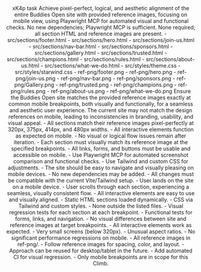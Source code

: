<Climb>
  <header>
    <id>xK4p</id>
    <type>task</type>
    <description>Achieve pixel-perfect, logical, and aesthetic alignment of the entire Buddies Open site with provided reference images, focusing on mobile view, using Playwright MCP for automated visual and functional checks.</description>
    <newDependencies>No new dependencies; Playwright MCP is sufficient.</newDependencies>
    <prerequisitChanges>None required; all section HTML and reference images are present.</prerequisitChanges>
    <relevantFiles>
      - src/sections/footer.html
      - src/sections/hero.html
      - src/sections/join-us.html
      - src/sections/nav-bar.html
      - src/sections/sponsors.html
      - src/sections/gallery.html
      - src/sections/trusted.html
      - src/sections/champions.html
      - src/sections/rules.html
      - src/sections/about-us.html
      - src/sections/what-we-do.html
      - src/styles/theme.css
      - src/styles/starwind.css
      - ref-png/footer.png
      - ref-png/hero.png
      - ref-png/join-us.png
      - ref-png/nav-bar.png
      - ref-png/sponsors.png
      - ref-png/Gallery.png
      - ref-png/trusted.png
      - ref-png/champions.png
      - ref-png/rules.png
      - ref-png/about-us.png
      - ref-png/what-we-do.png
    </relevantFiles>
    <everythingElse>
      <Feature Overview>
        <PurposeStatement>
          Ensure the Buddies Open site matches the provided reference images exactly at common mobile breakpoints, both visually and functionally, for a seamless and aesthetic user experience.
        </PurposeStatement>
        <ProblemBeingSolved>
          The current site may not match the design references on mobile, leading to inconsistencies in branding, usability, and visual appeal.
        </ProblemBeingSolved>
        <SuccessMetrics>
          - All sections match their reference images pixel-perfectly at 320px, 375px, 414px, and 480px widths.
          - All interactive elements function as expected on mobile.
          - No visual or logical flow issues remain after iteration.
        </SuccessMetrics>
      </Feature Overview>
      <Requirements>
        <Functional>
          - Each section must visually match its reference image at the specified breakpoints.
          - All links, forms, and buttons must be usable and accessible on mobile.
        </Functional>
        <Technical>
          - Use Playwright MCP for automated screenshot comparison and functional checks.
          - Use Tailwind and custom CSS for adjustments.
        </Technical>
        <User>
          - The site should be easy to navigate and visually pleasing on mobile devices.
        </User>
        <Constraints>
          - No new dependencies may be added.
          - All changes must be compatible with the current Vite/Tailwind setup.
        </Constraints>
      </Requirements>
      <Design and Implementation>
        <UserFlow>
          - User lands on the site on a mobile device.
          - User scrolls through each section, experiencing a seamless, visually consistent flow.
          - All interactive elements are easy to use and visually aligned.
        </UserFlow>
        <ArchitectureOverview>
          - Static HTML sections loaded dynamically.
          - CSS via Tailwind and custom styles.
        </ArchitectureOverview>
        <DependentComponents>
          - None outside the listed files.
        </DependentComponents>
      </Design and Implementation>
      <TestingApproach>
        <TestCases>
          - Visual regression tests for each section at each breakpoint.
          - Functional tests for forms, links, and navigation.
        </TestCases>
        <AcceptanceCriteria>
          - No visual differences between site and reference images at target breakpoints.
          - All interactive elements work as expected.
        </AcceptanceCriteria>
        <EdgeCases>
          - Very small screens (below 320px).
          - Unusual aspect ratios.
        </EdgeCases>
        <PerformanceRequirements>
          - No significant performance regressions on mobile.
        </PerformanceRequirements>
      </TestingApproach>
      <DesignAssets>
        <Mockups>
          - All reference images in ref-png/.
        </Mockups>
        <UserInterfaceGuidelines>
          - Follow reference images for spacing, color, and layout.
        </UserInterfaceGuidelines>
      </DesignAssets>
      <FutureConsiderations>
        <ScalabilityPlans>
          - Approach can be reused for desktop/tablet in the future.
        </ScalabilityPlans>
        <EnhancementIdeas>
          - Add automated CI for visual regression.
        </EnhancementIdeas>
        <KnownLimitations>
          - Only mobile breakpoints are in scope for this Climb.
        </KnownLimitations>
      </FutureConsiderations>
    </everythingElse>
  </header>
</Climb> 